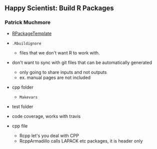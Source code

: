 ## Happy Scientist: Build R Packages ##
### Patrick Muchmore ###

- [RPackageTemplate](https://github.com/patrickmuchmore/RPackageTemplate) 
- `.Rbuildignore`
  - files that we don't want R to work with. 
- don't want to sync with git files that can be automatically generated
  - only going to share inputs and not outputs
  - ex. manual pages are not included
- cpp folder
  - `Makevars`
- test folder
- code coverage, works with travis  

- cpp file
  - Rcpp let's you deal with CPP
  - RcppArmadillo calls LAPACK etc packages, it is header only
